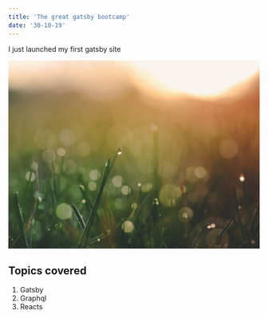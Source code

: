 ```yaml
---
title: 'The great gatsby bootcamp'
date: '30-10-19'
---
```


I just launched my first gatsby site

![Grass](./grass.png)

## Topics covered

1. Gatsby
2. Graphql
3. Reacts
